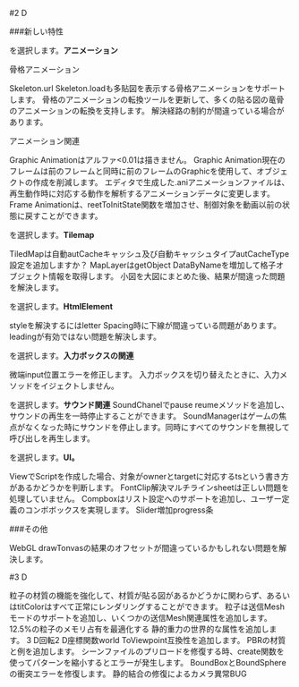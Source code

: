 #2 D

###新しい特性

を選択します。**アニメーション**

骨格アニメーション

Skeleton.url Skeleton.loadも多贴図を表示する骨格アニメーションをサポートします。
骨格のアニメーションの転換ツールを更新して、多くの貼る図の竜骨のアニメーションの転換を支持します。
解決経路の制約が間違っている場合があります。

アニメーション関連

Graphic Animationはアルファ<0.01は描きません。
Graphic Animation現在のフレームは前のフレームと同時に前のフレームのGraphicを使用して、オブジェクトの作成を削減します。
エディタで生成した.aniアニメーションファイルは、再生動作時に対応する動作を解析するアニメーションデータに変更します。
Frame Animationは、reetToInitState関数を増加させ、制御対象を動画以前の状態に戻すことができます。
​

を選択します。**Tilemap**

TiledMapは自動autCacheキャッシュ及び自動キャッシュタイプautCacheType設定を追加しますか？
MapLayerはgetObject DataByNameを増加して格子オブジェクト情報を取得します。
小図を大図にまとめた後、結果が間違った問題を解決します。

を選択します。**HtmlElement**

styleを解決するにはletter Spacing時に下線が間違っている問題があります。
leadingが有効ではない問題を解決します。

を選択します。**入力ボックスの関連**

微端input位置エラーを修正します。
入力ボックスを切り替えたときに、入力メソッドをイジェクトしません。


を選択します。**サウンド関連**
SoundChanelでpause reumeメソッドを追加し、サウンドの再生を一時停止することができます。
SoundManagerはゲームの焦点がなくなった時にサウンドを停止します。同時にすべてのサウンドを無視して呼び出しを再生します。

を選択します。**UI。**

ViewでScriptを作成した場合、対象がownerとtargetに対応するtsという書き方があるかどうかを判断します。
FontClip解決マルチラインsheetは正しい問題を処理していません。
Compboxはリスト設定へのサポートを追加し、ユーザー定義のコンボボックスを実現します。
Slider増加progress条

###その他

WebGL drawTonvasの結果のオフセットが間違っているかもしれない問題を解決します。



#3 D

粒子の材質の機能を強化して、材質が貼る図があるかどうかに関わらず、あるいはtitColorはすべて正常にレンダリングすることができます。
粒子は送信Meshモードのサポートを追加し、いくつかの送信Mesh関連属性を追加します。
12.5%の粒子のメモリ占有を最適化する
静的重力の世界的な属性を追加します。
3 D回転2 D座標関数world ToViewpoint互換性を追加します。
PBRの材質と例を追加します。
シーンファイルのプリロードを修復する時、create関数を使ってパターンを縮小するとエラーが発生します。
BoundBoxとBoundSphereの衝突エラーを修復します。
静的結合の修復によるカメラ異常BUG



